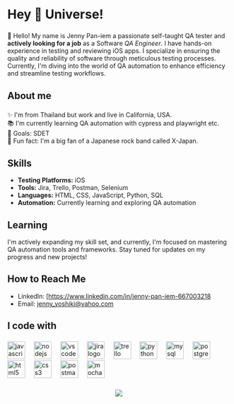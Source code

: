 <h1 align="left">Hey 👋 Universe!</h1>

###

<p align="left">👋 Hello! My name is Jenny Pan-iem a passionate self-taught QA tester and <strong>actively looking for a job</strong> as a Software <em>QA Engineer</em>. I have hands-on experience in testing and reviewing iOS apps. I specialize in ensuring the quality and reliability of software through meticulous testing processes. Currently, I'm diving into the world of QA automation to enhance efficiency and streamline testing workflows.</p>

###

<h2 align="left">About me</h2>

###

<p align="left">✨ I'm from Thailand but work and live in California, USA.<br>📚 I'm currently learning QA automation with cypress and playwright etc.<br>🎯 Goals: SDET<br>🎲 Fun fact: I'm a big fan of a Japanese rock band called X-Japan.</p>

###


## Skills
- **Testing Platforms:** iOS
- **Tools:** Jira, Trello, Postman, Selenium
- **Languages:** HTML, CSS, JavaScript, Python, SQL
- **Automation:** Currently learning and exploring QA automation

## Learning
I'm actively expanding my skill set, and currently, I'm focused on mastering QA automation tools and frameworks. Stay tuned for updates on my progress and new projects!

## How to Reach Me
- LinkedIn: [https://www.linkedin.com/in/jenny-pan-iem-667003218
- Email: jenny_yoshiki@yahoo.com


<h2 align="left">I code with</h2>

###

<div align="left">
  <img src="https://cdn.jsdelivr.net/gh/devicons/devicon/icons/javascript/javascript-original.svg" height="40" alt="javascript logo"  />
  <img width="12" />
  <img src="https://cdn.jsdelivr.net/gh/devicons/devicon/icons/nodejs/nodejs-original.svg" height="40" alt="nodejs logo"  />
  <img width="12" />
  <img src="https://cdn.jsdelivr.net/gh/devicons/devicon/icons/vscode/vscode-original.svg" height="40" alt="vscode logo"  />
  <img width="12" />
  <img src="https://cdn.jsdelivr.net/gh/devicons/devicon/icons/jira/jira-original.svg" height="40" alt="jira logo"  />
  <img width="12" />
  <img src="https://cdn.jsdelivr.net/gh/devicons/devicon/icons/trello/trello-plain.svg" height="40" alt="trello logo"  />
  <img width="12" />
  <img src="https://cdn.jsdelivr.net/gh/devicons/devicon/icons/python/python-original.svg" height="40" alt="python logo"  />
  <img width="12" />
  <img src="https://cdn.jsdelivr.net/gh/devicons/devicon/icons/mysql/mysql-original.svg" height="40" alt="mysql logo"  />
  <img width="12" />
  <img src="https://cdn.jsdelivr.net/gh/devicons/devicon/icons/postgresql/postgresql-original.svg" height="40" alt="postgresql logo"  />
  <img width="12" />
  <img src="https://cdn.jsdelivr.net/gh/devicons/devicon/icons/html5/html5-original.svg" height="40" alt="html5 logo"  />
  <img width="12" />
  <img src="https://cdn.jsdelivr.net/gh/devicons/devicon/icons/css3/css3-original.svg" height="40" alt="css3 logo"  />
  <img width="12" />
  <img src="https://cdn.simpleicons.org/postman/FF6C37" height="40" alt="postman logo"  />
  <img width="12" />
  <img src="https://cdn.simpleicons.org/mocha/8D6748" height="40" alt="mocha logo"  />
</div>

###


<div align="center">
  <img src="https://profile-counter.glitch.me/iOSAppsWarrior/count.svg?"  />
</div>


###

